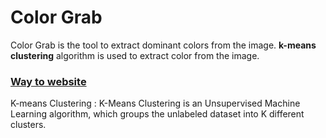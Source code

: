 # Color Grab

Color Grab is the tool to extract dominant colors from the image. **k-means clustering** algorithm is used to extract color from the image.

### [Way to website](https://color-grab.netlify.app/)

K-means Clustering
: K-Means Clustering is an Unsupervised Machine Learning algorithm, which groups the unlabeled dataset into K different clusters.
